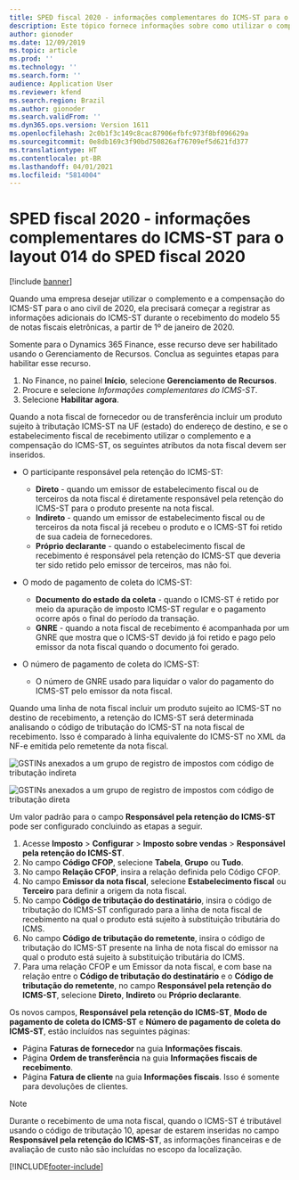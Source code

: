 ```yaml
---
title: SPED fiscal 2020 - informações complementares do ICMS-ST para o layout 014 do SPED fiscal 2020
description: Este tópico fornece informações sobre como utilizar o complemento e a compensação do ICMS-ST para o ano civil de 2020.
author: gionoder
ms.date: 12/09/2019
ms.topic: article
ms.prod: ''
ms.technology: ''
ms.search.form: ''
audience: Application User
ms.reviewer: kfend
ms.search.region: Brazil
ms.author: gionoder
ms.search.validFrom: ''
ms.dyn365.ops.version: Version 1611
ms.openlocfilehash: 2c0b1f3c149c8cac87906efbfc973f8bf096629a
ms.sourcegitcommit: 0e8db169c3f90bd750826af76709ef5d621fd377
ms.translationtype: HT
ms.contentlocale: pt-BR
ms.lasthandoff: 04/01/2021
ms.locfileid: "5814004"
---
```

# <a name="sped-fiscal-2020---complementary-information-of-the-icms-st-for-sped-fiscal-2020-layout-014"></a>SPED fiscal 2020 - informações complementares do ICMS-ST para o layout 014 do SPED fiscal 2020

[!include [banner](../includes/banner.md)]

Quando uma empresa desejar utilizar o complemento e a compensação do ICMS-ST para o ano civil de 2020, ela precisará começar a registrar as informações adicionais do ICMS-ST durante o recebimento do modelo 55 de notas fiscais eletrônicas, a partir de 1º de janeiro de 2020.

Somente para o Dynamics 365 Finance, esse recurso deve ser habilitado usando o Gerenciamento de Recursos. Conclua as seguintes etapas para habilitar esse recurso.

1. No Finance, no painel **Início**, selecione **Gerenciamento de Recursos**.
3. Procure e selecione *Informações complementares do ICMS-ST*.
4. Selecione **Habilitar agora**.

Quando a nota fiscal de fornecedor ou de transferência incluir um produto sujeito à tributação ICMS-ST na UF (estado) do endereço de destino, e se o estabelecimento fiscal de recebimento utilizar o complemento e a compensação do ICMS-ST, os seguintes atributos da nota fiscal devem ser inseridos.

- O participante responsável pela retenção do ICMS-ST:
        
    - **Direto** - quando um emissor de estabelecimento fiscal ou de terceiros da nota fiscal é diretamente responsável pela retenção do ICMS-ST para o produto presente na nota fiscal.
    - **Indireto** - quando um emissor de estabelecimento fiscal ou de terceiros da nota fiscal já recebeu o produto e o ICMS-ST foi retido de sua cadeia de fornecedores.
    - **Próprio declarante** - quando o estabelecimento fiscal de recebimento é responsável pela retenção do ICMS-ST que deveria ter sido retido pelo emissor de terceiros, mas não foi.
    
- O modo de pagamento de coleta do ICMS-ST:
        
    - **Documento do estado da coleta** - quando o ICMS-ST é retido por meio da apuração de imposto ICMS-ST regular e o pagamento ocorre após o final do período da transação.
    - **GNRE** - quando a nota fiscal de recebimento é acompanhada por um GNRE que mostra que o ICMS-ST devido já foi retido e pago pelo emissor da nota fiscal quando o documento foi gerado.
    
- O número de pagamento de coleta do ICMS-ST: 
    - O número de GNRE usado para liquidar o valor do pagamento do ICMS-ST pelo emissor da nota fiscal.

Quando uma linha de nota fiscal incluir um produto sujeito ao ICMS-ST no destino de recebimento, a retenção do ICMS-ST será determinada analisando o código de tributação do ICMS-ST na nota fiscal de recebimento. Isso é comparado à linha equivalente do ICMS-ST no XML da NF-e emitida pelo remetente da nota fiscal.

![GSTINs anexados a um grupo de registro de impostos com código de tributação indireta](media/complementary-info-figure-01.PNG)

![GSTINs anexados a um grupo de registro de impostos com código de tributação direta](media/complementary-info-figure-02.PNG)

Um valor padrão para o campo **Responsável pela retenção do ICMS-ST** pode ser configurado concluindo as etapas a seguir.

1. Acesse **Imposto** > **Configurar** > **Imposto sobre vendas** > **Responsável pela retenção do ICMS-ST**.
2. No campo **Código CFOP**, selecione **Tabela**, **Grupo** ou **Tudo**.
3. No campo **Relação CFOP**, insira a relação definida pelo Código CFOP.
4. No campo **Emissor da nota fiscal**, selecione **Estabelecimento fiscal** ou **Terceiro** para definir a origem da nota fiscal.
5. No campo **Código de tributação do destinatário**, insira o código de tributação do ICMS-ST configurado para a linha de nota fiscal de recebimento na qual o produto está sujeito à substituição tributária do ICMS.
6. No campo **Código de tributação do remetente**, insira o código de tributação do ICMS-ST presente na linha de nota fiscal do emissor na qual o produto está sujeito à substituição tributária do ICMS.
7. Para uma relação CFOP e um Emissor da nota fiscal, e com base na relação entre o **Código de tributação do destinatário** e o **Código de tributação do remetente**, no campo **Responsável pela retenção do ICMS-ST**, selecione **Direto**, **Indireto** ou **Próprio declarante**.

Os novos campos, **Responsável pela retenção do ICMS-ST**, **Modo de pagamento de coleta do ICMS-ST** e **Número de pagamento de coleta do ICMS-ST**, estão incluídos nas seguintes páginas:

- Página **Faturas de fornecedor** na guia **Informações fiscais**.
- Página **Ordem de transferência** na guia **Informações fiscais de recebimento**.
- Página **Fatura de cliente** na guia **Informações fiscais**. Isso é somente para devoluções de clientes.

> [!NOTE]
> Durante o recebimento de uma nota fiscal, quando o ICMS-ST é tributável usando o código de tributação 10, apesar de estarem inseridas no campo **Responsável pela retenção do ICMS-ST**, as informações financeiras e de avaliação de custo não são incluídas no escopo da localização.


[!INCLUDE[footer-include](../../includes/footer-banner.md)]